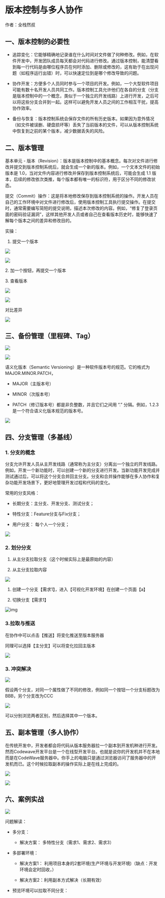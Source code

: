 # 版本控制与多人协作
作者：全栈然叔

## 一、版本控制的必要性

- 追踪变化：它能够精确地记录谁在什么时间对文件做了何种修改。例如，在软件开发中，开发团队成员每天都会对代码进行修改。通过版本控制，能清楚看到每一行代码是由哪位程序员在何时添加、删除或修改的，这有助于在出现问题（如程序运行出错）时，可以快速定位到是哪个修改导致的问题。

- 协作开发：方便多个人员同时参与一个项目的开发。例如，一个大型软件项目可能有数十名开发人员共同工作。版本控制工具允许他们在各自的分支（分支是版本控制中的一个概念，类似于一个独立的开发线路）上进行开发，之后可以将这些分支合并到一起。这样可以避免开发人员之间的工作相互干扰，提高协作效率。

- 备份与恢复：版本控制系统会保存文件的所有历史版本。如果因为意外情况（如文件被误删、硬盘损坏等）丢失了当前版本的文件，可以从版本控制系统中恢复到之前的某个版本，减少数据丢失的风险。

## 二、版本管理

基本单元 - 版本（Revision）：版本是版本控制中的基本概念。每次对文件进行修改并提交到版本控制系统后，就会生成一个新的版本。例如，一个文本文件的初始版本是 1.0，当对文件内容进行修改并保存到版本控制系统后，可能会生成 1.1 版本，后续的修改依次类推，每个版本都有唯一的标识符，用于区分不同的修改状态。

提交（Commit）操作：这是将本地修改保存到版本控制系统的操作。开发人员在自己的工作环境中对文件进行修改后，使用版本控制工具执行提交操作。在提交时，通常需要编写简短的提交说明，描述本次修改的内容。例如，“修复了登录页面的密码验证漏洞”，这样其他开发人员或者自己在查看版本历史时，能够快速了解每个版本之间的差异和修改目的。

实操：

1. 提交一个版本

![]( assets/1756201527599743.png)

![]( assets/1756201527600333.png)

2\. 加一个按钮，再提交一个版本

3\. 查看版本

![]( assets/1756201527600293.png)

![]( assets/1756201527600814.png)

对比差异

![]( assets/1756201527600592.png)

## 三、备份管理（里程碑、Tag）

![]( assets/1756201527600557.png)

![]( assets/1756201527601609.png)

语义化版本（Semantic Versioning）是一种软件版本号的规范。它的格式为MAJOR.MINOR.PATCH，

- MAJOR（主版本号）

- MINOR（次版本号）

- PATCH（修订版本号）都是非负整数，并且它们之间用 “.” 分隔。例如，1.2.3是一个符合语义化版本规范的版本号。

![]( assets/1756201527601537.png)

## 四、分支管理（多基线）

### 1\. 分支的概念

分支允许开发人员从主开发线路（通常称为主分支）分离出一个独立的开发线路。例如，开发一个新功能时，可以创建一个新的分支进行开发。当新功能开发完成并测试通过后，可以将这个分支合并回主分支。分支和合并操作能够在多人协作和复杂功能开发场景下，更好地管理开发过程和代码的变化。

常用的分支风格：

- 长期分支：主分支、开发分支、测试分支；

- 特性分支：Feature分支与Fix分支；

- 用户分支： 每个人一个分支；

![]( assets/1756201527601366.png)

### 2\. 划分分支

1. 从主分支拉取分支（这个时候实际上是最原始的内容）

2. 从主分支拉取内容

![]( assets/1756201527602183.png)

1. 创建一个分支【需求1】，进入【可视化开发环境】在创建一个页面【a】

2. 切换分支【需求1】

​![img]( assets/6a5c4b3e6ada45589d50e97e5b3378fd.png )        

### 3.拉取与推送

在协作中可以点击【推送】将变化推送至版本服务器

同理可以选择【主分支】可以将变化拉回主版本

![]( assets/1756201527602792.png)

### 3\. 冲突解决

![]( assets/1756201527602343.png)

假设两个分支，对同一个属性做了不同的修改，例如同一个按钮一个分支标题改为BBB，另个分支改为CCC

![]( assets/1756201527602639.png)

可以分别浏览两者区别，然后选择其中一个版本。

## 五、副本管理（多人协作）

在传统开发中，开发者都会将代码从版本服务器拉一个副本到开发机种进行开发。然而Codewave开发平台是一个在线型开发平台。也就是说你的开发机并不在本地而是在CodeWave服务器中。你手上的电脑只是通过浏览器访问了服务器中的开发机而已。这个时候拉取副本的操作实际上是在线上完成的。

![]( assets/1756201527603700.png)

![]( assets/1756201527603692.png)

## 六、案例实战

![]( assets/1756201527603410.png)

问题解读：

- 多分支：

  - 解决方案： 多特性分支（需求1、需求2、需求3）

- 多部署环境：

  - 解决方案1： 利用项目本身的2套环境(生产环境与开发环境)（缺点：开发环境会定时回收，）

  - 解决方案2：利用副本方式解决（长期有效）

- 预览环境可以拉取不同分支：